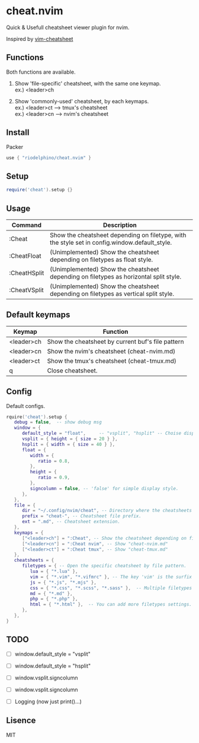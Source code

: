 
# cheat.nvim

Quick & Usefull cheatsheet viewer plugin for nvim.

Inspired by [vim-cheatsheet](https://github.com/reireias/vim-cheatsheet)


## Functions

Both functions are available.

1. Show 'file-specific' cheatsheet, with the same one keymap.  
ex.) \<leader\>ch

2. Show 'commonly-used' cheatsheet, by each keymaps.  
ex.) \<leader\>ct --> tmux's cheatsheet  
ex.) \<leader\>cn --> nvim's cheatsheet


## Install

Packer
```lua
use { "riodelphino/cheat.nvim" }
```


## Setup
```lua
require('cheat').setup {}
```


## Usage

| Command      | Description                                                                                   |
|--------------|-----------------------------------------------------------------------------------------------|
| :Cheat       | Show the cheatsheet depending on filetype, with the style set in config.window.default_style. |
| :CheatFloat  | (Unimplemented) Show the cheatsheet depending on filetypes as float style.                    |
| :CheatHSplit | (Unimplemented) Show the cheatsheet depending on filetypes as horizontal split style.         |
| :CheatVSplit | (Unimplemented) Show the cheatsheet depending on filetypes as vertical split style.           |


## Default keymaps

| Keymap       | Function                                          |
|--------------|---------------------------------------------------|
| \<leader\>ch | Show the cheatsheet by current buf's file pattern |
| \<leader\>cn | Show the nvim's cheatsheet (cheat-nvim.md)        |
| \<leader\>ct | Show the tmux's cheatsheet (cheat-tmux.md)        |
| q            | Close cheatsheet.                                 |


## Config

Default configs.
```lua
rquire('cheat').setup {
   debug = false,  -- show debug msg
   window = {
      default_style = "float",     -- "vsplit", "hsplit" -- Choise display style.
      vsplit = { height = { size = 20 } },
      hsplit = { width = { size = 40 } },
      float = {
         width = {
            ratio = 0.8,
         },
         height = {
            ratio = 0.9,
         },
         signcolumn = false, -- 'false' for simple display style.
      },
   },
   file = {
      dir = "~/.config/nvim/cheat", -- Directory where the cheatsheets are placed.
      prefix = "cheat-", -- Cheatsheet file prefix.
      ext = ".md", -- Cheatsheet extension.
   },
   keymaps = {
      ["<leader>ch"] = ":Cheat", -- Show the cheatsheet depending on filetype.
      ["<leader>cn"] = ":Cheat nvim", -- Show "cheat-nvim.md"
      ["<leader>ct"] = ":Cheat tmux", -- Show "cheat-tmux.md"
   },
   cheatsheets = {
      filetypes = { -- Open the specific cheatsheet by file pattern.
         lua = { "*.lua" },
         vim = { "*.vim", "*.vifmrc" }, -- The key 'vim' is the surfix of filename. ex.) cheat-vim.md
         js = { "*.js", "*.mjs" },
         css = { "*.css", "*.scss", "*.sass" },  -- Multiple filetypes are allowed.
         md = { "*.md" },
         php = { "*.php" },
         html = { "*.html" },  -- You can add more filetypes settings.
      },
   },
}

```


## TODO

- [ ] window.default_style = "vsplit"
- [ ] window.default_style = "hsplit"
- [ ] window.vsplit.signcolumn
- [ ] window.vsplit.signcolumn
- [ ] Logging (now just print()...)


## Lisence
MIT

